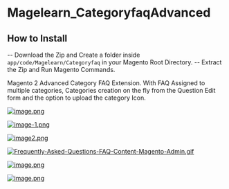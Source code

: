 # Magelearn_CategoryfaqAdvanced

## How to Install
-- Download the Zip and Create a folder inside `app/code/Magelearn/Categoryfaq` in your Magento Root Directory.
-- Extract the Zip and Run Magento Commands.

Magento 2 Advanced Category FAQ Extension.
With FAQ Assigned to multiple categories, Categories creation on the fly from the Question Edit form and the option to upload the category Icon.

[![image.png](https://i.postimg.cc/bvmQX386/image.png)](https://postimg.cc/jWJWP6DN)

[![image-1.png](https://i.postimg.cc/PqJCDhs4/image-1.png)](https://postimg.cc/B8WZWrvL)

[![image2.png](https://i.postimg.cc/J4sYpH3V/image2.png)](https://postimg.cc/56Mm00kn)

[![Frequently-Asked-Questions-FAQ-Content-Magento-Admin.gif](https://i.postimg.cc/VLFQTYtK/Frequently-Asked-Questions-FAQ-Content-Magento-Admin.gif)](https://postimg.cc/JGt2HCPX)

[![image.png](https://i.postimg.cc/Hxs1nWqY/image.png)](https://postimg.cc/yJ5brK6t)

[![image.png](https://i.postimg.cc/mgsLR4gD/image.png)](https://postimg.cc/xc6DyWHD)
